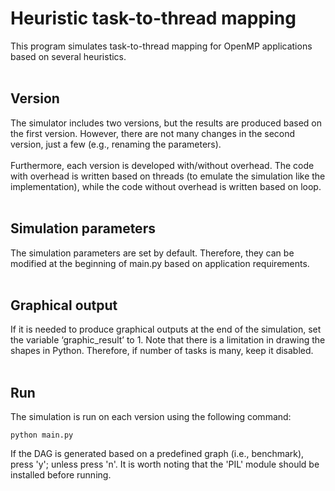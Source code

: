 # Heuristic task-to-thread mapping
This program simulates task-to-thread mapping for OpenMP applications based on several heuristics.
<br/>
<br/>
## Version
The simulator includes two versions, but the results are produced based on the first version. However, there are not many changes in the second version, just a few (e.g., renaming the parameters).
<br/>
<br/>
Furthermore, each version is developed with/without overhead. The code with overhead is written based on threads (to emulate the simulation like the implementation), while the code without overhead is written based on loop.
<br/>
<br/>
## Simulation parameters
The simulation parameters are set by default. Therefore, they can be modified at the beginning of main.py based on application requirements.
<br/>
<br/>
## Graphical output
If it is needed to produce graphical outputs at the end of the simulation, set the variable ‘graphic_result’ to 1. Note that there is a limitation in drawing the shapes in Python. Therefore, if number of tasks is many, keep it disabled.
<br/>
<br/>
## Run
The simulation is run on each version using the following command:
```
python main.py
```
If the DAG is generated based on a predefined graph (i.e., benchmark), press 'y'; unless press 'n'. It is worth noting that the 'PIL' module should be installed before running.
